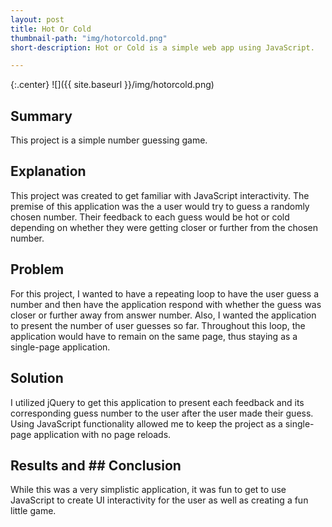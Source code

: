 ```yaml
---
layout: post
title: Hot Or Cold
thumbnail-path: "img/hotorcold.png"
short-description: Hot or Cold is a simple web app using JavaScript.

---
```


{:.center}
![]({{ site.baseurl }}/img/hotorcold.png)

## Summary

This project is a simple number guessing game.

## Explanation

This project was created to get familiar with JavaScript interactivity. The premise of this application was the a user would try to guess a randomly chosen number. Their feedback to each guess would be hot or cold depending on whether they were getting closer or further from the chosen number.

## Problem

For this project, I wanted to have a repeating loop to have the user guess a number and then have the application respond with whether the guess was closer or further away from answer number. Also, I wanted the application to present the number of user guesses so far. Throughout this loop, the application would have to remain on the same page, thus staying as a single-page application.

## Solution

I utilized jQuery to get this application to present each feedback and its corresponding guess number to the user after the user made their guess. Using JavaScript functionality allowed me to keep the project as a single-page application with no page reloads.

## Results and ## Conclusion

While this was a very simplistic application, it was fun to get to use JavaScript to create UI interactivity for the user as well as creating a fun little game.
